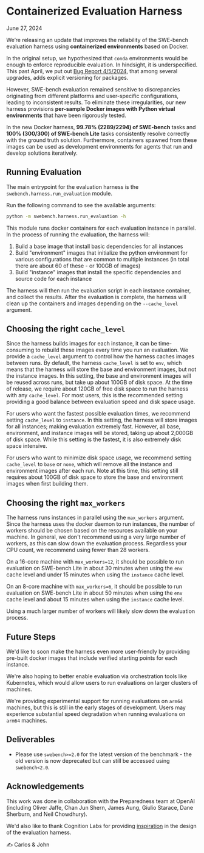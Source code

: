 # Containerized Evaluation Harness
June 27, 2024

We’re releasing an update that improves the reliability of the SWE-bench evaluation harness using **containerized environments** based on Docker.

In the original setup, we hypothesized that `conda` environments would be enough to enforce reproducible evaluation.
In hindsight, it is underspecified.
This past April, we put out [Bug Report 4/5/2024](docs/reports/20240405_eval_bug/README.md), that among several upgrades, adds explicit versioning for packages.

However, SWE-bench evaluation remained sensitive to discrepancies originating from different platforms and user-specific configurations, leading to inconsistent results.
To eliminate these irregularities, our new harness provisions **per-sample Docker images with Python virtual environments** that have been rigorously tested.

In the new Docker harness, **99.78% (2289/2294) of SWE-bench** tasks and **100% (300/300) of SWE-bench Lite** tasks consistently resolve correctly with the ground truth solution. Furthermore, containers spawned from these images can be used as development environments for agents that run and develop solutions iteratively.

## Running Evaluation
The main entrypoint for the evaluation harness is the `swebench.harness.run_evaluation` module.

Run the following command to see the available arguments:
```bash
python -m swebench.harness.run_evaluation -h
```

This module runs docker containers for each evaluation instance in parallel.
In the process of running the evaluation, the harness will:
1. Build a base image that install basic dependencies for all instances
2. Build "environment" images that initialize the python environment for various configurations that are common to multiple instances (in total there are about 60 of these - or 100GB of images)
3. Build "instance" images that install the specific dependencies and source code for each instance

The harness will then run the evaluation script in each instance container, and collect the results.
After the evaluation is complete, the harness will clean up the containers and images depending on the `--cache_level` argument.

## Choosing the right `cache_level`
Since the harness builds images for each instance, it can be time-consuming to rebuild these images every time you run an evaluation.
We provide a `cache_level` argument to control how the harness caches images between runs.
By default, the harness `cache_level` is set to `env`, which means that the harness will store the base and environment images, but not the instance images.
In this setting, the base and environment images will be reused across runs, but take up about 100GB of disk space.
At the time of release, we require about 120GB of free disk space to run the harness with any `cache_level`.
For most users, this is the recommended setting providing a good balance between evaluation speed and disk space usage.

For users who want the fastest possible evaluation times, we recommend setting `cache_level` to `instance`.
In this setting, the harness will store images for all instances; making evaluation extremely fast.
However, all base, environment, and instance images will be stored, taking up about 2,000GB of disk space.
While this setting is the fastest, it is also extremely disk space intensive.

For users who want to minimize disk space usage, we recommend setting `cache_level` to `base` or `none`, which will remove all the instance and environment images after each run.
Note at this time, this setting still requires about 100GB of disk space to store the base and environment images when first building them.

## Choosing the right `max_workers`
The harness runs instances in parallel using the `max_workers` argument.
Since the harness uses the docker daemon to run instances, the number of workers should be chosen based on the resources available on your machine.
In general, we don't recommend using a very large number of workers, as this can slow down the evaluation process.
Regardless your CPU count, we recommend using fewer than 28 workers.

On a 16-core machine with `max_workers=12`, it should be possible to run evaluation on SWE-bench Lite in about 30 minutes when using the `env` cache level and under 15 minutes when using the `instance` cache level.

On an 8-core machine with `max_workers=6`, it should be possible to run evaluation on SWE-bench Lite in about 50 minutes when using the `env` cache level and about 15 minutes when using the `instance` cache level.

Using a much larger number of workers will likely slow down the evaluation process.

## Future Steps
We'd like to soon make the harness even more user-friendly by providing pre-built docker images that include verified starting points for each instance.

We're also hoping to better enable evaluation via orchestration tools like Kubernetes, which would allow users to run evaluations on larger clusters of machines.

We're providing experimental support for running evaluations on `arm64` machines, but this is still in the early stages of development.
Users may experience substantial speed degradation when running evaluations on `arm64` machines.

## Deliverables
* Please use `swebench>=2.0` for the latest version of the benchmark - the old version is now deprecated but can still be accessed using `swebench<2.0`.

## Acknowledgements
This work was done in collaboration with the Preparedness team at OpenAI (including Oliver Jaffe, Chan Jun Shern, James Aung, Giulio Starace, Dane Sherburn, and Neil Chowdhury).

We'd also like to thank Cognition Labs for providing [inspiration](https://github.com/CognitionAI/devin-swebench-results/tree/main) in the design of the evaluation harness.

✍️ Carlos & John